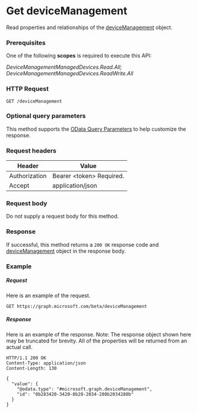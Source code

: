 ﻿# Get deviceManagement
Read properties and relationships of the [deviceManagement](../resources/intune_onboarding_devicemanagement.md) object.
### Prerequisites
One of the following **scopes** is required to execute this API:

*DeviceManagementManagedDevices.Read.All; DeviceManagementManagedDevices.ReadWrite.All*
### HTTP Request
<!-- {
  "blockType": "ignored"
}
-->
```http
GET /deviceManagement
```

### Optional query parameters
This method supports the [OData Query Parameters](http://graph.microsoft.io/docs/overview/query_parameters) to help customize the response.
### Request headers
|Header|Value|
|---|---|
|Authorization|Bearer &lt;token&gt; Required.|
|Accept|application/json|

### Request body
Do not supply a request body for this method.

### Response
If successful, this method returns a `200 OK` response code and [deviceManagement](../resources/intune_onboarding_devicemanagement.md) object in the response body.

### Example
##### Request
Here is an example of the request.
```http
GET https://graph.microsoft.com/beta/deviceManagement
```

##### Response
Here is an example of the response. Note: The response object shown here may be truncated for brevity. All of the properties will be returned from an actual call.
```http
HTTP/1.1 200 OK
Content-Type: application/json
Content-Length: 130

{
  "value": {
    "@odata.type": "#microsoft.graph.deviceManagement",
    "id": "0b283420-3420-0b28-2034-280b2034280b"
  }
}
```



